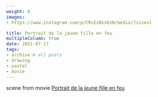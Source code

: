 ```yaml
---
weight: 8
images:
- https://www.instagram.com/p/CRcEzBns6zN/media/?size=l

title: Portrait de la jeune fille en feu
multipleColumn: true
date: 2021-07-17
tags:
- archive # all posts
- drawing
- pastel
- movie
---
```


scene from movie [Portrait de la jeune fille en feu](https://www.imdb.com/title/tt8613070/)